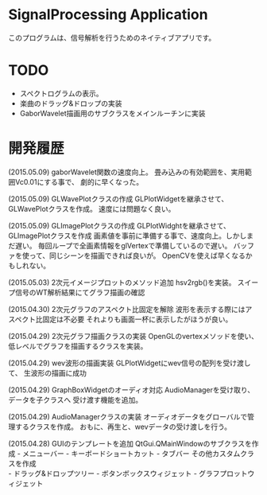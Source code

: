 
# SignalProcessing Application
このプログラムは、信号解析を行うためのネイティブアプリです。

# TODO
- スペクトログラムの表示。
- 楽曲のドラッグ&ドロップの実装
- GaborWavelet描画用のサブクラスをメインルーチンに実装

# 開発履歴
(2015.05.09) gaborWavelet関数の速度向上。
畳み込みの有効範囲を、実用範囲Vc0.01にする事で、
劇的に早くなった。

(2015.05.09) GLWavePlotクラスの作成
GLPlotWidgetを継承させて、GLWavePlotクラスを作成。
速度には問題なく良い。

(2015.05.09) GLImagePlotクラスの作成
GLPlotWidghtを継承させて、GLImagePlotクラスを作成
画素値を事前に準備する事で、速度向上。しかしまだ遅い。
毎回ループで全画素情報をglVertexで準備しているので遅い。
バッファを使って、同じシーンを描画できれば良いが。
OpenCVを使えば早くなるかもしれない。

(2015.05.03) 2次元イメージプロットのメソッド追加
hsv2rgb()を実装。
スイープ信号のWT解析結果にてグラフ描画の確認

(2015.04.30) 2次元グラフのアスペクト比固定を解除
波形を表示する際にはアスペクト比固定は不必要
それよりも画面一杯に表示したがほうが良い。

(2015.04.29) 2次元グラフ描画クラスの実装
OpenGLのvertexメソッドを使い、
低レベルでグラフを描画するクラスを実装。

(2015.04.29) wev波形の描画実装
GLPlotWidgetにwev信号の配列を受け渡して、
生波形の描画に成功

(2015.04.29) GraphBoxWidgetのオーディオ対応
AudioManagerを受け取り、データを子クラスへ
受け渡す機能を追加。

(2015.04.29) AudioManagerクラスの実装
オーディオデータをグローバルで管理するクラスを作成。
おもに、再生と、wevデータの受け渡しを行う。


(2015.04.28) GUIのテンプレートを追加
QtGui.QMainWindowのサブクラスを作成
	- メニューバー
	- キーボードショートカット
	- タブバー
その他カスタムクラスを作成	
	- ドラッグ&ドロップツリー
	- ボタンボックスウィジェット
	- グラフプロットウィジェット
